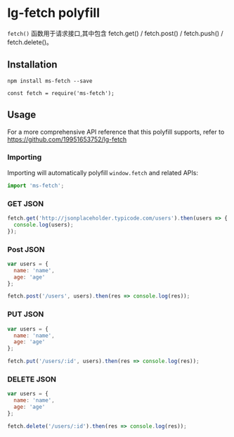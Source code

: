 # lg-fetch polyfill

`fetch()` 函数用于请求接口,其中包含 fetch.get() / fetch.post() / fetch.push() / fetch.delete()。

## Installation

```
npm install ms-fetch --save

const fetch = require('ms-fetch');
```

## Usage

For a more comprehensive API reference that this polyfill supports, refer to
https://github.com/19951653752/lg-fetch

### Importing

Importing will automatically polyfill `window.fetch` and related APIs:

```javascript
import 'ms-fetch';
```

### GET JSON

```javascript
fetch.get('http://jsonplaceholder.typicode.com/users').then(users => {
  console.log(users);
});
```

### Post JSON

```javascript
var users = {
  name: 'name',
  age: 'age'
};

fetch.post('/users', users).then(res => console.log(res));
```

### PUT JSON

```javascript
var users = {
  name: 'name',
  age: 'age'
};

fetch.put('/users/:id', users).then(res => console.log(res));
```

### DELETE JSON

```javascript
var users = {
  name: 'name',
  age: 'age'
};

fetch.delete('/users/:id').then(res => console.log(res));
```
